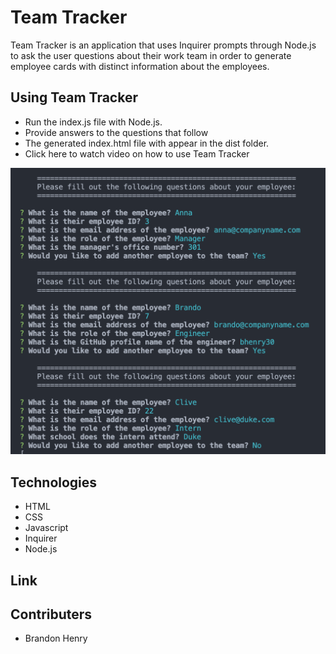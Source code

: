 # Team Tracker

Team Tracker is an application that uses Inquirer prompts through Node.js to ask the user questions about their work team in order to generate employee cards with distinct information about the employees. 

## Using Team Tracker

* Run the index.js file with Node.js.
* Provide answers to the questions that follow
* The generated index.html file with appear in the dist folder.
* Click here to watch video on how to use Team Tracker

![screenshot1](./assets/images/team_tracker_screenshot.png)

## Technologies

* HTML
* CSS
* Javascript
* Inquirer
* Node.js

## Link



## Contributers

* Brandon Henry